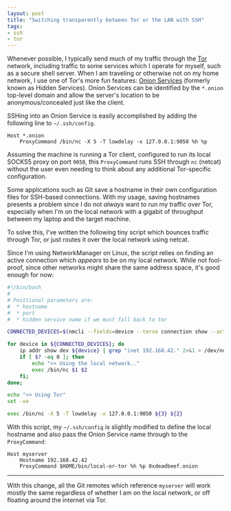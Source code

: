 ```yaml
---
layout: post
title: "Switching transparently between Tor or the LAN with SSH"
tags:
- ssh
- tor
---
```


Whenever possible, I typically send much of my traffic through the
[Tor](https://tor-project.org) network, including traffic to some services
which I operate for myself, such as a secure shell server. When I am traveling
or otherwise not on my home network, I use one of Tor's more fun features:
[Onion Services](https://www.torproject.org/docs/onion-services) (formerly
known as Hidden Services). Onion Services can be identified by the `*.onion`
top-level domain and allow the server's location to be anonymous/concealed
just like the client.


SSHing into an Onion Service is easily accomplished by adding the following
line to `~/.ssh/config`.

```
Host *.onion
    ProxyCommand /bin/nc -X 5 -T lowdelay -x 127.0.0.1:9050 %h %p
```

Assuming the machine is running a Tor client, configured to run its local
SOCKS5 proxy on port `9050`, this `ProxyCommand` runs SSH through `nc` (netcat)
without the user even needing to think about any additional Tor-specific
configuration.

Some applications such as Git save a hostname in their own configuration files
for SSH-based connections. With my usage, saving hostnames presents a problem
since I do not _always_ want to run my traffic over Tor, especially when I'm on
the local network with a gigabit of throughput between my laptop and the target
machine.


To solve this, I've written the following tiny script which bounces traffic
through Tor, or just routes it over the local network using netcat.

Since I'm using NetworkManager on Linux, the script relies on finding an active
connection which _appears_ to be on my local network. While not fool-proof,
since other networks might share the same address space, it's good enough for
now:

```bash
#!/bin/bash
#
# Positional parameters are:
#  * hostname
#  * port
#  * hidden service name if we must fall back to tor

CONNECTED_DEVICES=$(nmcli --fields=device --terse connection show --active)

for device in ${CONNECTED_DEVICES}; do
    ip addr show dev ${device} | grep "inet 192.168.42." 2>&1 > /dev/null
    if [ $? -eq 0 ]; then
        echo ">> Using the local network.."
        exec /bin/nc $1 $2
    fi;
done;

echo ">> Using Tor"
set -xe

exec /bin/nc -X 5 -T lowdelay -x 127.0.0.1:9050 ${3} ${2}
```

With this script, my `~/.ssh/config` is slightly modified to define the local
hostname and also pass the Onion Service name through to the `ProxyCommand`:

```
Host myserver
    Hostname 192.168.42.42
    ProxyCommand $HOME/bin/local-or-tor %h %p 0xdeadbeef.onion
```

----

With this change, all the Git remotes which reference `myserver` will work
mostly the same regardless of whether I am on the local network, or off
floating around the internet via Tor.
